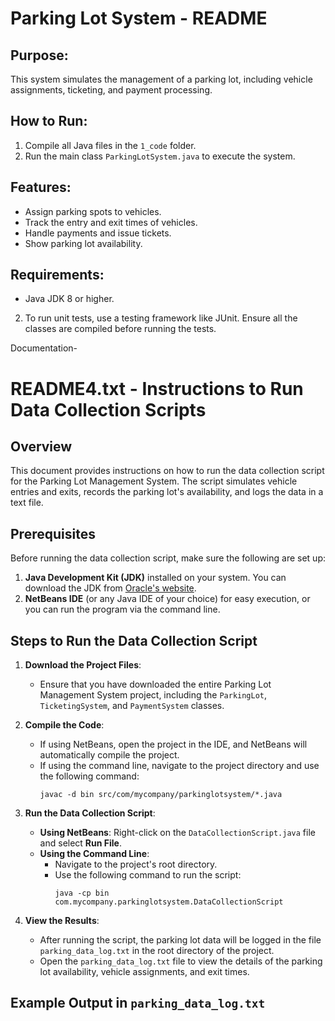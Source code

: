 # Parking Lot System - README

## Purpose:
This system simulates the management of a parking lot, including vehicle assignments, ticketing, and payment processing.

## How to Run:
1. Compile all Java files in the `1_code` folder.
2. Run the main class `ParkingLotSystem.java` to execute the system.

## Features:
- Assign parking spots to vehicles.
- Track the entry and exit times of vehicles.
- Handle payments and issue tickets.
- Show parking lot availability.

## Requirements:
- Java JDK 8 or higher.

2. To run unit tests, use a testing framework like JUnit. 
Ensure all the classes are compiled before running the tests.

Documentation- 

# README4.txt - Instructions to Run Data Collection Scripts

## Overview
This document provides instructions on how to run the data collection script for the Parking Lot Management System. The script simulates vehicle entries and exits, records the parking lot's availability, and logs the data in a text file.

## Prerequisites
Before running the data collection script, make sure the following are set up:

1. **Java Development Kit (JDK)** installed on your system. You can download the JDK from [Oracle's website](https://www.oracle.com/java/technologies/javase-downloads.html).
2. **NetBeans IDE** (or any Java IDE of your choice) for easy execution, or you can run the program via the command line.

## Steps to Run the Data Collection Script

1. **Download the Project Files**:
   - Ensure that you have downloaded the entire Parking Lot Management System project, including the `ParkingLot`, `TicketingSystem`, and `PaymentSystem` classes.

2. **Compile the Code**:
   - If using NetBeans, open the project in the IDE, and NetBeans will automatically compile the project.
   - If using the command line, navigate to the project directory and use the following command:
     ```
     javac -d bin src/com/mycompany/parkinglotsystem/*.java
     ```

3. **Run the Data Collection Script**:
   - **Using NetBeans**: Right-click on the `DataCollectionScript.java` file and select **Run File**.
   - **Using the Command Line**:
     - Navigate to the project's root directory.
     - Use the following command to run the script:
       ```
       java -cp bin com.mycompany.parkinglotsystem.DataCollectionScript
       ```

4. **View the Results**:
   - After running the script, the parking lot data will be logged in the file `parking_data_log.txt` in the root directory of the project.
   - Open the `parking_data_log.txt` file to view the details of the parking lot availability, vehicle assignments, and exit times.

## Example Output in `parking_data_log.txt`


